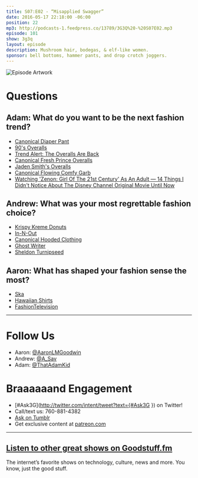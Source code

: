 ```yaml
---
title: S07:E02 - “Misapplied Swagger”
date: 2016-05-17 22:18:00 -06:00
position: 22
mp3: http://podcasts-1.feedpress.co/13789/3G3Q%20-%20S07E02.mp3
episode: 101
show: 3g3q
layout: episode
description: Mushroom hair, bodegas, & elf-like women.
sponsor: bell bottoms, hammer pants, and drop crotch joggers.
---
```


![Episode Artwork][1]

# Questions

## Adam: What do you want to be the next fashion trend?

* [Canonical Diaper Pant][2]
* [90's Overalls][3]
* [Trend Alert: The Overalls Are Back][4]
* [Canonical Fresh Prince Overalls][5]
* [Jaden Smith's Overalls][6]
* [Canonical Flowing Comfy Garb][7]
* [Watching 'Zenon: Girl Of The 21st Century' As An Adult — 14 Things I Didn't Notice About The Disney Channel Original Movie Until Now][8]

## Andrew: What was your most regrettable fashion choice?

* [Krispy Kreme Donuts][9]
* [In-N-Out][10]
* [Canonical Hooded Clothing][11]
* [Ghost Writer][12]
* [Sheldon Turnipseed][13]

## Aaron: What has shaped your fashion sense the most?

* [Ska][14]
* [Hawaiian Shirts][15]
* [FashionTelevision][16]

***

# Follow Us
* Aaron: [@AaronLMGoodwin](http://twitter.com/aaronlmgoodwin)
* Andrew: [@A_Sav](http://twitter.com/a_sav)
* Adam: [@ThatAdamKid](http://twitter.com/thatadamkid)

# Braaaaaand Engagement
* [#Ask3G](http://twitter.com/intent/tweet?text={#Ask3G }) on Twitter!
* Call/text us: 760-881-4382
* [Ask on Tumblr](http://3g3q.co/ask)
* Get exclusive content at [patreon.com](http://www.patreon.com/3g3q)

***

## [Listen to other great shows on Goodstuff.fm](http://goodstuff.fm/)
The internet’s favorite shows on technology, culture, news and more. You know, just the good stuff.

[1]: http://l.gdwn.co/10ly7.jpg
[2]: http://www.asos.com/ASOS/ASOS-Drop-Crotch-Sweatpants/Prod/pgeproduct.aspx?iid=4218804&amp;r=2
[3]: https://s-media-cache-ak0.pinimg.com/736x/65/83/de/6583de10c68cdc0f9b8fecffcad98e58.jpg
[4]: http://myfashionblogisfun.blogspot.com/2013/07/trend-alert-overalls-are-back.html
[5]: http://www.popsugar.com/celebrity/photo-gallery/35796440/image/35798982/He-can-still-rock-fresh-pair-overalls-printed-shirt
[6]: http://www.gq.com/story/jaden-smith-coachella-overalls
[7]: https://en.wikipedia.org/wiki/Shalwar_kameez
[8]: http://www.bustle.com/articles/92534-watching-zenon-girl-of-the-21st-century-as-an-adult-14-things-i-didnt-notice
[9]: https://www.krispykreme.com
[10]: http://in-n-out.com
[11]: http://cdn.shopify.com/s/files/1/0217/8832/products/braves_hoodie_shirt_1_large.jpg?v=1433621031
[12]: http://www.imdb.com/title/tt0108787/
[13]: http://www.imdb.com/name/nm0877979/?ref_=tt_cl_t3
[14]: https://en.wikipedia.org/wiki/Ska
[15]: https://en.wikipedia.org/wiki/Aloha_shirt
[16]: https://en.wikipedia.org/wiki/FashionTelevision
[17]: http://twitter.com/aaronlmgoodwin
[18]: http://twitter.com/a_sav
[19]: http://twitter.com/thatadamkid
[20]: http://3g3q.co/ask
[21]: http://www.patreon.com/3g3q
[22]: http://goodstuff.fm/3g3q/
